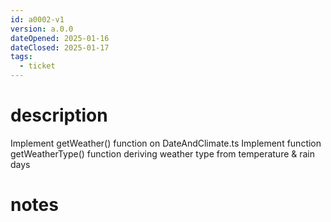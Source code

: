 ```yaml
---
id: a0002-v1
version: a.0.0
dateOpened: 2025-01-16
dateClosed: 2025-01-17
tags:
  - ticket
---
```

# description
Implement getWeather() function on DateAndClimate.ts
Implement function getWeatherType() function deriving weather type from temperature & rain days
# notes
